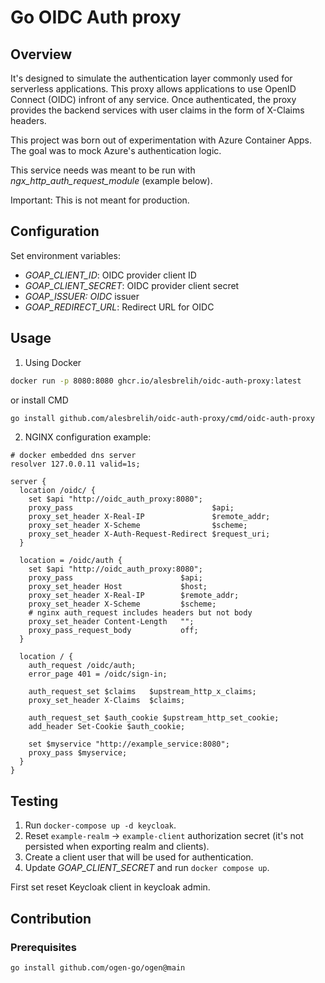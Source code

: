 # Go OIDC Auth proxy

## Overview
It's designed to simulate the authentication layer commonly used for serverless applications.
This proxy allows applications to use OpenID Connect (OIDC) infront of any service. Once authenticated,
the proxy provides the backend services with user claims in the form of X-Claims headers.

This project was born out of experimentation with Azure Container Apps. The goal was to mock
Azure's authentication logic.

This service needs was meant to be run with _ngx_http_auth_request_module_ (example below).

Important: This is not meant for production.

## Configuration

Set environment variables:

* *GOAP_CLIENT_ID*: OIDC provider client ID
* *GOAP_CLIENT_SECRET*: OIDC provider client secret
* *GOAP_ISSUER: OIDC* issuer
* *GOAP_REDIRECT_URL*: Redirect URL for OIDC

## Usage
1. Using Docker

```bash
docker run -p 8080:8080 ghcr.io/alesbrelih/oidc-auth-proxy:latest
```

or install CMD

```bash
go install github.com/alesbrelih/oidc-auth-proxy/cmd/oidc-auth-proxy
```

2. NGINX configuration example:


```nginx
# docker embedded dns server
resolver 127.0.0.11 valid=1s;

server {
  location /oidc/ {
    set $api "http://oidc_auth_proxy:8080";
    proxy_pass                               $api;
    proxy_set_header X-Real-IP               $remote_addr;
    proxy_set_header X-Scheme                $scheme;
    proxy_set_header X-Auth-Request-Redirect $request_uri;
  }

  location = /oidc/auth {
    set $api "http://oidc_auth_proxy:8080";
    proxy_pass                        $api;
    proxy_set_header Host             $host;
    proxy_set_header X-Real-IP        $remote_addr;
    proxy_set_header X-Scheme         $scheme;
    # nginx auth_request includes headers but not body
    proxy_set_header Content-Length   "";
    proxy_pass_request_body           off;
  }

  location / {
    auth_request /oidc/auth;
    error_page 401 = /oidc/sign-in;
    
    auth_request_set $claims   $upstream_http_x_claims;
    proxy_set_header X-Claims  $claims;
    
    auth_request_set $auth_cookie $upstream_http_set_cookie;
    add_header Set-Cookie $auth_cookie;

    set $myservice "http://example_service:8080";
    proxy_pass $myservice;
  }
}
```

## Testing

1. Run `docker-compose up -d keycloak`. 
2. Reset `example-realm` -> `example-client` authorization secret (it's not persisted when exporting realm and clients).
3. Create a client user that will be used for authentication.
3. Update *GOAP_CLIENT_SECRET* and run `docker compose up`.

First set reset Keycloak client in keycloak admin.

## Contribution

### Prerequisites

```bash
go install github.com/ogen-go/ogen@main
```

